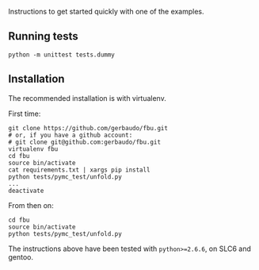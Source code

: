 Instructions to get started quickly with one of the examples.

Running tests
-------------

```
python -m unittest tests.dummy
```


Installation
------------

The recommended installation is with virtualenv.

First time:

```
git clone https://github.com/gerbaudo/fbu.git
# or, if you have a github account:
# git clone git@github.com:gerbaudo/fbu.git
virtualenv fbu
cd fbu
source bin/activate
cat requirements.txt | xargs pip install
python tests/pymc_test/unfold.py
...
deactivate
```

From then on:

```
cd fbu
source bin/activate
python tests/pymc_test/unfold.py
```

The instructions above have been tested with `python>=2.6.6`, on SLC6 and gentoo.
